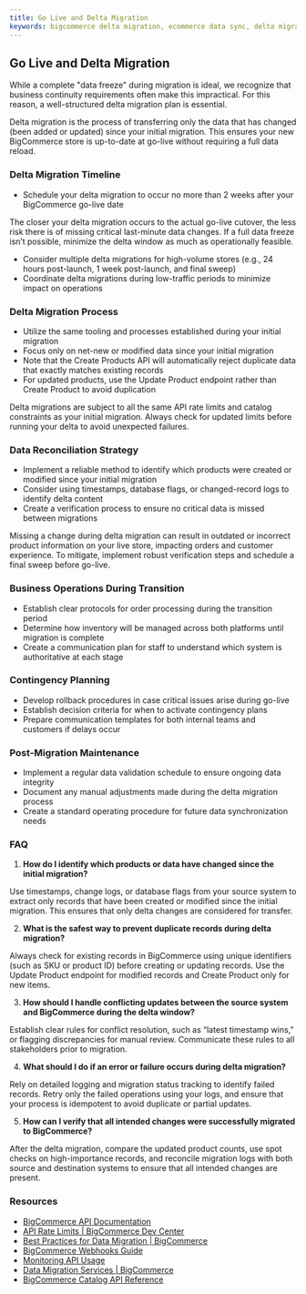 ```yaml
---
title: Go Live and Delta Migration
keywords: bigcommerce delta migration, ecommerce data sync, delta migration process, bigcommerce go live, product catalog updates, incremental data migration, bigcommerce api, data reconciliation, ecommerce migration strategy, data integrity, post-migration validation, migration rollback, data synchronization, business continuity migration, bigcommerce best practices
---
```


## Go Live and Delta Migration 

While a complete "data freeze" during migration is ideal, we recognize that business continuity requirements often make this impractical. For this reason, a well-structured delta migration plan is essential.

<Callout type="info">
Delta migration is the process of transferring only the data that has changed (been added or updated) since your initial migration. This ensures your new BigCommerce store is up-to-date at go-live without requiring a full data reload.
</Callout>

### Delta Migration Timeline

* Schedule your delta migration to occur no more than 2 weeks after your BigCommerce go-live date 

<Callout type="important">
The closer your delta migration occurs to the actual go-live cutover, the less risk there is of missing critical last-minute data changes. If a full data freeze isn’t possible, minimize the delta window as much as operationally feasible.
</Callout>
 
* Consider multiple delta migrations for high-volume stores (e.g., 24 hours post-launch, 1 week post-launch, and final sweep)  
* Coordinate delta migrations during low-traffic periods to minimize impact on operations

### Delta Migration Process

* Utilize the same tooling and processes established during your initial migration  
* Focus only on net-new or modified data since your initial migration  
* Note that the Create Products API will automatically reject duplicate data that exactly matches existing records  
* For updated products, use the Update Product endpoint rather than Create Product to avoid duplication

<Callout type="info">
Delta migrations are subject to all the same API rate limits and catalog constraints as your initial migration. Always check for updated limits before running your delta to avoid unexpected failures.
</Callout>

### Data Reconciliation Strategy

* Implement a reliable method to identify which products were created or modified since your initial migration  
* Consider using timestamps, database flags, or changed-record logs to identify delta content  
* Create a verification process to ensure no critical data is missed between migrations

<Callout type="info">
Missing a change during delta migration can result in outdated or incorrect product information on your live store, impacting orders and customer experience. To mitigate, implement robust verification steps and schedule a final sweep before go-live.
</Callout>

### Business Operations During Transition

* Establish clear protocols for order processing during the transition period  
* Determine how inventory will be managed across both platforms until migration is complete  
* Create a communication plan for staff to understand which system is authoritative at each stage

### Contingency Planning

* Develop rollback procedures in case critical issues arise during go-live  
* Establish decision criteria for when to activate contingency plans  
* Prepare communication templates for both internal teams and customers if delays occur

### Post-Migration Maintenance

* Implement a regular data validation schedule to ensure ongoing data integrity  
* Document any manual adjustments made during the delta migration process  
* Create a standard operating procedure for future data synchronization needs

### FAQ
1. **How do I identify which products or data have changed since the initial migration?**

Use timestamps, change logs, or database flags from your source system to extract only records that have been created or modified since the initial migration. This ensures that only delta changes are considered for transfer.

2. **What is the safest way to prevent duplicate records during delta migration?**

Always check for existing records in BigCommerce using unique identifiers (such as SKU or product ID) before creating or updating records. Use the Update Product endpoint for modified records and Create Product only for new items.

3. **How should I handle conflicting updates between the source system and BigCommerce during the delta window?**

Establish clear rules for conflict resolution, such as “latest timestamp wins,” or flagging discrepancies for manual review. Communicate these rules to all stakeholders prior to migration.

4. **What should I do if an error or failure occurs during delta migration?**

Rely on detailed logging and migration status tracking to identify failed records. Retry only the failed operations using your logs, and ensure that your process is idempotent to avoid duplicate or partial updates.

5. **How can I verify that all intended changes were successfully migrated to BigCommerce?**

After the delta migration, compare the updated product counts, use spot checks on high-importance records, and reconcile migration logs with both source and destination systems to ensure that all intended changes are present.
### Resources
- [BigCommerce API Documentation](https://developer.bigcommerce.com/api-reference/)
- [API Rate Limits | BigCommerce Dev Center](https://developer.bigcommerce.com/api-docs/getting-started/api-rate-limits)
- [Best Practices for Data Migration | BigCommerce](https://developer.bigcommerce.com/docs/start/best-practices)
- [BigCommerce Webhooks Guide](https://developer.bigcommerce.com/api-docs/storefront/webhooks/overview)
- [Monitoring API Usage](https://developer.bigcommerce.com/api-docs/getting-started/monitoring-api-usage)
- [Data Migration Services | BigCommerce](https://www.bigcommerce.com/services/data-migration/)
- [BigCommerce Catalog API Reference](https://developer.bigcommerce.com/api-reference/store-management/catalog)
